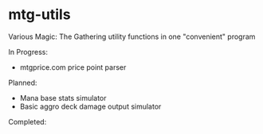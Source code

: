 mtg-utils
=========

Various Magic: The Gathering utility functions in one "convenient" program

In Progress:
- mtgprice.com price point parser

Planned:
- Mana base stats simulator
- Basic aggro deck damage output simulator

Completed:
